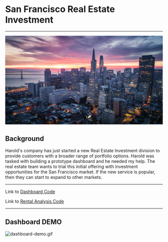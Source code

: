 # San Francisco Real Estate Investment 

---

![SanFran](Images/san-francisco-hero.jpg)

## Background

Harold's company has just started a new Real Estate Investment division to provide customers with a broader range of portfolio options. Harold was tasked with building a prototype dashboard and he needed my help. The real estate team wants to trial this initial offering with investment opportunities for the San Francisco market. If the new service is popular, then they can start to expand to other markets.


---


Link to [Dashboard Code](https://github.com/onyxcollc/SanFrancisco_Real_Estate_Investment/blob/main/dashboard.ipynb)

Link to [Rental Analysis Code](https://github.com/onyxcollc/SanFrancisco_Real_Estate_Investment/blob/main/rental_analysis.ipynb)

---

## Dashboard DEMO


![dashboard-demo.gif](Images/dashboard-demo.gif)

